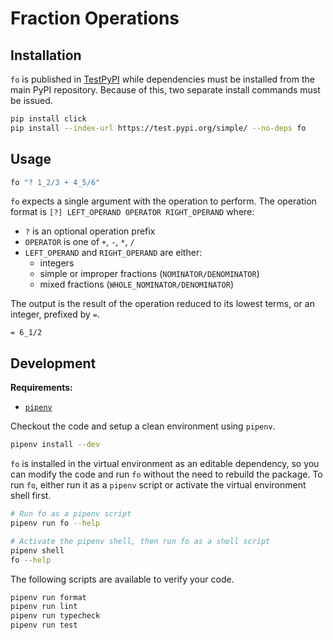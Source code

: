 # Fraction Operations

## Installation

`fo` is published in [TestPyPI](https://test.pypi.org/project/fo/) while dependencies must be
installed from the main PyPI repository. Because of this, two separate install commands must be issued.

```sh
pip install click
pip install --index-url https://test.pypi.org/simple/ --no-deps fo
```

## Usage

```sh
fo "? 1_2/3 + 4_5/6"
```

`fo` expects a single argument with the operation to perform. The operation format is
`[?] LEFT_OPERAND OPERATOR RIGHT_OPERAND` where:
- `?` is an optional operation prefix
- `OPERATOR` is one of `+`, `-`, `*`, `/`
- `LEFT_OPERAND` and `RIGHT_OPERAND` are either:
  - integers
  - simple or improper fractions (`NOMINATOR/DENOMINATOR`)
  - mixed fractions (`WHOLE_NOMINATOR/DENOMINATOR`)

The output is the result of the operation reduced to its lowest terms, or an integer, prefixed by `=`.

```
= 6_1/2
```

## Development

**Requirements:**
- [`pipenv`](https://pipenv.readthedocs.io/)

Checkout the code and setup a clean environment using `pipenv`.

```sh
pipenv install --dev
```

`fo` is installed in the virtual environment as an editable dependency, so you can modify the code
and run `fo` without the need to rebuild the package. To run `fo`, either run it as a `pipenv` script
or activate the virtual environment shell first.

```sh
# Run fo as a pipenv script
pipenv run fo --help
```

```sh
# Activate the pipenv shell, then run fo as a shell script
pipenv shell
fo --help
```

The following scripts are available to verify your code.

```sh
pipenv run format
pipenv run lint
pipenv run typecheck
pipenv run test
```
